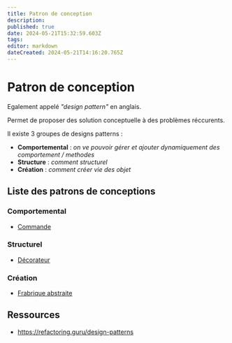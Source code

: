 ```yaml
---
title: Patron de conception
description: 
published: true
date: 2024-05-21T15:32:59.603Z
tags: 
editor: markdown
dateCreated: 2024-05-21T14:16:20.765Z
---
```


# Patron de conception

Egalement appelé *"design pattern"* en anglais.

Permet de proposer des solution conceptuelle à des problèmes réccurents.

Il existe 3 groupes de designs patterns :
- **Comportemental** : *on ve pouvoir gérer et ajouter dynamiquement des comportement / methodes*
- **Structure** : *comment structurel*
- **Création** : *comment créer vie des objet*

## Liste des patrons de conceptions

### Comportemental

- [Commande](https://wiki.akipe.fr///books/formation-cda/page/commande)

### Structurel

- [Décorateur](https://wiki.akipe.fr///books/formation-cda/page/decorateur)

### Création

- [Frabrique abstraite](https://wiki.akipe.fr///books/formation-cda/page/frabrique-abstraite)

## Ressources

- <https://refactoring.guru/design-patterns>

